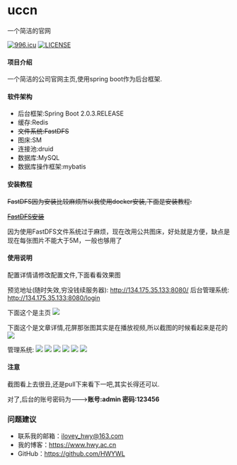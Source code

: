 # uccn
一个简洁的官网

[![996.icu](https://img.shields.io/badge/link-996.icu-red.svg)](https://996.icu) [![LICENSE](https://img.shields.io/badge/license-Anti%20996-blue.svg)](https://github.com/996icu/996.ICU/blob/master/LICENSE)

#### 项目介绍
一个简洁的公司官网主页,使用spring boot作为后台框架.

#### 软件架构
- 后台框架:Spring Boot 2.0.3.RELEASE
- 缓存:Redis
- <del>文件系统:FastDFS</del>
- 图床:SM
- 连接池:druid
- 数据库:MySQL
- 数据库操作框架:mybatis


#### 安装教程

<del>FastDFS因为安装比较麻烦所以我使用docker安装,下面是安装教程:</del>

<del>[FastDFS安装](https://hwy.ac.cn/post/c91g3b0dgngp.html)</del>

因为使用FastDFS文件系统过于麻烦，现在改用公共图床，好处就是方便，缺点是现在每张图片不能大于5M，一般也够用了


#### 使用说明

配置详情请修改配置文件,下面看看效果图

预览地址(随时失效,穷没钱续服务器): http://134.175.35.133:8080/
后台管理系统: http://134.175.35.133:8080/login

下面这个是主页
![](https://i.imgur.com/ZI9WOrz.jpg)

下面这个是文章详情,花屏那张图其实是在播放视频,所以截图的时候看起来是花的
![](https://i.imgur.com/P8f9uLI.jpg)


管理系统:
![](https://i.imgur.com/Rw4KD33.jpg)
![](https://i.imgur.com/7BJ3ZuA.jpg)
![](https://i.imgur.com/RgG8EDv.jpg)
![](https://i.imgur.com/HtydCEJ.jpg)
![](https://i.imgur.com/cX2ZAjw.jpg)
![](https://i.imgur.com/OK0oqLP.jpg)

#### 注意
截图看上去很丑,还是pull下来看下一吧,其实长得还可以.

对了,后台的账号密码为--->**账号:admin	密码:123456**

### 问题建议

- 联系我的邮箱：ilovey_hwy@163.com
- 我的博客：https://www.hwy.ac.cn
- GitHub：https://github.com/HWYWL